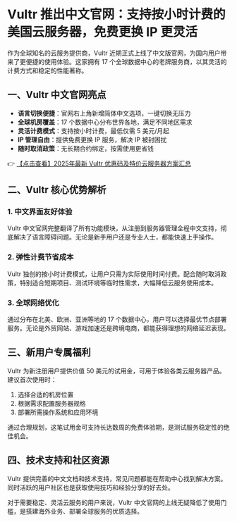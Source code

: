 # Vultr 推出中文官网：支持按小时计费的美国云服务器，免费更换 IP 更灵活

作为全球知名的云服务提供商，Vultr 近期正式上线了中文版官网，为国内用户带来了更便捷的使用体验。这家拥有 17 个全球数据中心的老牌服务商，以其灵活的计费方式和稳定的性能著称。

## 一、Vultr 中文官网亮点

- **语言切换便捷**：官网右上角新增简体中文选项，一键切换无压力
- **全球机房覆盖**：17 个数据中心分布世界各地，满足不同地区需求
- **灵活计费模式**：支持按小时计费，最低仅需 5 美元/月起
- **IP 管理自由**：提供免费更换 IP 服务，解决 IP 被封困扰
- **随时取消政策**：无长期合约绑定，按需使用更省钱

👉 [【点击查看】2025年最新 Vultr 优惠码及特价云服务器方案汇总](https://bit.ly/VuLtr)

## 二、Vultr 核心优势解析

### 1. 中文界面友好体验
Vultr 中文官网完整翻译了所有功能模块，从注册到服务器管理全程中文支持，彻底解决了语言障碍问题。无论是新手用户还是专业人士，都能快速上手操作。

### 2. 弹性计费节省成本
Vultr 独创的按小时计费模式，让用户只需为实际使用时间付费。配合随时取消政策，特别适合短期项目、测试环境等临时性需求，大幅降低云服务使用成本。

### 3. 全球网络优化
通过分布在北美、欧洲、亚洲等地的 17 个数据中心，用户可以选择最优节点部署服务。无论是外贸网站、游戏加速还是跨境电商，都能获得理想的网络延迟表现。

## 三、新用户专属福利

Vultr 为新注册用户提供价值 50 美元的试用金，可用于体验各类云服务器产品。建议首次使用时：
1. 选择合适的机房位置
2. 根据需求配置服务器规格
3. 部署所需操作系统和应用环境

通过合理规划，这笔试用金可支持长达数周的免费体验期，是测试服务稳定性的绝佳机会。

## 四、技术支持和社区资源

Vultr 提供完善的中文文档和技术支持，常见问题都能在帮助中心找到解决方案。同时活跃的用户社区也是获取使用技巧和经验分享的好去处。

对于需要稳定、灵活云服务的用户来说，Vultr 中文官网的上线无疑降低了使用门槛，是搭建海外业务、部署全球服务的优质选择。